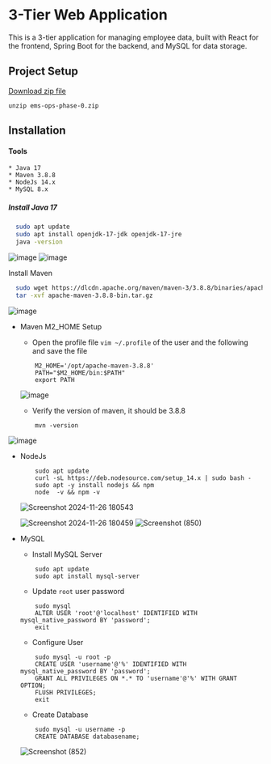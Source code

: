 
# 3-Tier Web Application
This is a 3-tier application for managing employee data, built with React for the frontend, Spring Boot for the backend, and MySQL for data storage.

## Project Setup


[Download zip file](https://github.com/Ranjitha75388/Tomcat/blob/main/3-tier-application-task/ems-ops-phase-0.zip) 

```
unzip ems-ops-phase-0.zip
```


## Installation
 #### Tools
    * Java 17 
    * Maven 3.8.8
    * NodeJs 14.x
    * MySQL 8.x


##### Install  Java 17

```bash
  sudo apt update
  sudo apt install openjdk-17-jdk openjdk-17-jre
  java -version
```
![image](https://github.com/user-attachments/assets/2553b52f-b3a8-464f-a382-2ea45b05d749)
![image](https://github.com/user-attachments/assets/63fdba16-d344-48fe-b957-f32c88a769ee)

Install  Maven

```bash 
  sudo wget https://dlcdn.apache.org/maven/maven-3/3.8.8/binaries/apache-maven-3.8.8-bin.tar.gz
  tar -xvf apache-maven-3.8.8-bin.tar.gz
```
![image](https://github.com/user-attachments/assets/b7b7c463-a33e-47b0-9677-7c2eba742e3b)

 * Maven M2_HOME Setup
      * Open the profile file `vim ~/.profile`  of the user and the following and save the file
      ```
          M2_HOME='/opt/apache-maven-3.8.8'
          PATH="$M2_HOME/bin:$PATH"
          export PATH
      ```
      ![image](https://github.com/user-attachments/assets/ffb808cc-1d9f-43a0-87b3-efedf1d9c919)

      * Verify the version of maven, it should be 3.8.8
      ```
          mvn -version    
      ```
![image](https://github.com/user-attachments/assets/85c61724-1514-44fd-a61a-28f70e5f77fe)


  * NodeJs
    ```
        sudo apt update
        curl -sL https://deb.nodesource.com/setup_14.x | sudo bash -
        sudo apt -y install nodejs && npm
        node  -v && npm -v
    ```
    ![Screenshot 2024-11-26 180543](https://github.com/user-attachments/assets/d1ccd443-4157-4563-866b-c161098ec0f5)

      ![Screenshot 2024-11-26 180459](https://github.com/user-attachments/assets/8f396518-3c6f-418f-9933-f456e847b5af)
  ![Screenshot (850)](https://github.com/user-attachments/assets/5c992663-cff9-4e97-852d-4ce1c2f50128)

  * MySQL
    * Install MySQL Server
    ```
        sudo apt update
        sudo apt install mysql-server
    ```
    * Update `root` user password
    ```
        sudo mysql
        ALTER USER 'root'@'localhost' IDENTIFIED WITH mysql_native_password BY 'password';
        exit
    ```
    * Configure User 
    ```
        sudo mysql -u root -p
        CREATE USER 'username'@'%' IDENTIFIED WITH mysql_native_password BY 'password';
        GRANT ALL PRIVILEGES ON *.* TO 'username'@'%' WITH GRANT OPTION;
        FLUSH PRIVILEGES;
        exit
    ```
    * Create Database
    ```
        sudo mysql -u username -p
        CREATE DATABASE databasename;
    ```
    ![Screenshot (852)](https://github.com/user-attachments/assets/36061645-5d99-497d-92cf-4456f5579be4)

